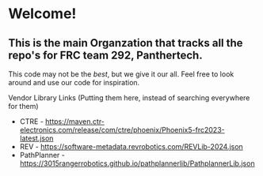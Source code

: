 # Welcome!
## This is the main Organzation that tracks all the repo's for FRC team 292, Panthertech.
This code may not be the *best*, but we give it our all. Feel free to look around and use our code for inspiration.

Vendor Library Links (Putting them here, instead of searching everywhere for them)
- CTRE - https://maven.ctr-electronics.com/release/com/ctre/phoenix/Phoenix5-frc2023-latest.json
- REV - https://software-metadata.revrobotics.com/REVLib-2024.json
- PathPlanner - https://3015rangerrobotics.github.io/pathplannerlib/PathplannerLib.json

<!--

**Here are some ideas to get you started:**

🙋‍♀️ A short introduction - what is your organization all about?
🌈 Contribution guidelines - how can the community get involved?
👩‍💻 Useful resources - where can the community find your docs? Is there anything else the community should know?
🍿 Fun facts - what does your team eat for breakfast?
🧙 Remember, you can do mighty things with the power of [Markdown](https://docs.github.com/github/writing-on-github/getting-started-with-writing-and-formatting-on-github/basic-writing-and-formatting-syntax)
-->
